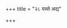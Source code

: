 +++
title = "२८ यस्ते अद्य"

+++

<div class="js_include" url="/vedAH_Rk/shAkalam/saMhitA/vishvAsa-prastutiH/10/045/09_yaste_adya.md"  newLevelForH1="2" includeTitle="false"> </div>
